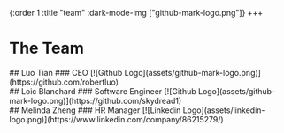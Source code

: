 {:order         1
 :title         "team"
 :dark-mode-img ["github-mark-logo.png"]}
+++

# The Team
<div class="members">
<div>
## Luo Tian
### CEO
[![Github Logo](assets/github-mark-logo.png)](https://github.com/robertluo)
</div>
<div>
## Loic Blanchard
### Software Engineer
[![Github Logo](assets/github-mark-logo.png)](https://github.com/skydread1)
</div>
<div>
## Melinda Zheng
### HR Manager
[![Linkedin Logo](assets/linkedin-logo.png)](https://www.linkedin.com/company/86215279/)
</div>
</div>